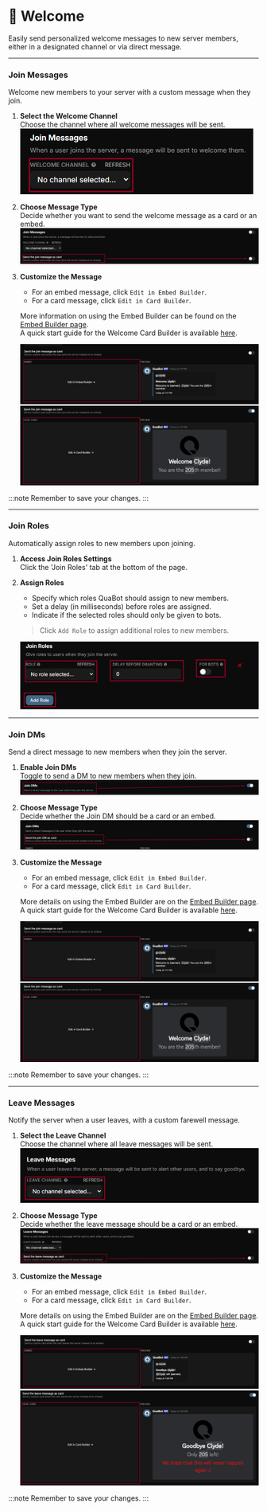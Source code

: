 # 👋 Welcome

Easily send personalized welcome messages to new server members, either in a designated channel or via direct message.

---------------

### Join Messages
Welcome new members to your server with a custom message when they join.

1. **Select the Welcome Channel**  
   Choose the channel where all welcome messages will be sent.  
   ![Channel selection interface](../img/Welcome-JoinChannel.png)

2. **Choose Message Type**  
   Decide whether you want to send the welcome message as a card or an embed.  
   ![Choosing between card or embed message](../img/Welcome-CardOrEmbed.png)

3. **Customize the Message**  
   - For an embed message, click `Edit in Embed Builder`.
   - For a card message, click `Edit in Card Builder`.  
   
   More information on using the Embed Builder can be found on the [Embed Builder page](/docs/embed-builder).  
   A quick start guide for the Welcome Card Builder is available [here](./docs/modules/welcome/welcome-card-builder).  
   
   ![Embed Builder interface](../img/Welcome-EditEmbedBuilder.png)
   ![Card Builder interface](../img/Welcome-EditCardBuilder.png)

:::note
Remember to save your changes.
:::

----------

### Join Roles
Automatically assign roles to new members upon joining.

1. **Access Join Roles Settings**  
   Click the 'Join Roles' tab at the bottom of the page.

2. **Assign Roles**  
   - Specify which roles QuaBot should assign to new members.
   - Set a delay (in milliseconds) before roles are assigned.
   - Indicate if the selected roles should only be given to bots.

   > Click `Add Role` to assign additional roles to new members.

   ![Join Roles page interface](../img/Welcome-JoinRoles.png)

-------------

### Join DMs
Send a direct message to new members when they join the server.

1. **Enable Join DMs**  
   Toggle to send a DM to new members when they join.  
   ![Join DM enable toggle](../img/Welcome-JoinDMEnable.png)

2. **Choose Message Type**  
   Decide whether the Join DM should be a card or an embed.  
   ![Choosing between card or embed DM](../img/Welcome-CardOrEmbedDM.png)

3. **Customize the Message**  
   - For an embed message, click `Edit in Embed Builder`.
   - For a card message, click `Edit in Card Builder`.  
   
   More details on using the Embed Builder are on the [Embed Builder page](/docs/embed-builder).  
   A quick start guide for the Welcome Card Builder is available [here](./docs/modules/welcome/welcome-card-builder).  
   
   ![Embed Builder interface](../img/Welcome-EditEmbedBuilder.png)
   ![Card Builder interface](../img/Welcome-EditCardBuilder.png)

:::note
Remember to save your changes.
:::

--------

### Leave Messages
Notify the server when a user leaves, with a custom farewell message.

1. **Select the Leave Channel**  
   Choose the channel where all leave messages will be sent.  
   ![Channel selection interface](../img/Welcome-LeaveChannel.png)

2. **Choose Message Type**  
   Decide whether the leave message should be a card or an embed.  
   ![Choosing between card or embed leave message](../img/Welcome-CardOrEmbedLeave.png)

3. **Customize the Message**  
   - For an embed message, click `Edit in Embed Builder`.
   - For a card message, click `Edit in Card Builder`.  
   
   More details on using the Embed Builder are on the [Embed Builder page](/docs/embed-builder).  
   A quick start guide for the Welcome Card Builder is available [here](/docs/modules/welcome/welcome-card-builder).  
   
   ![Embed Builder interface](../img/Welcome-EditEmbedBuilderLeave.png)
   ![Card Builder interface](../img/Welcome-EditCardBuilderLeave.png)

:::note
Remember to save your changes.
:::
